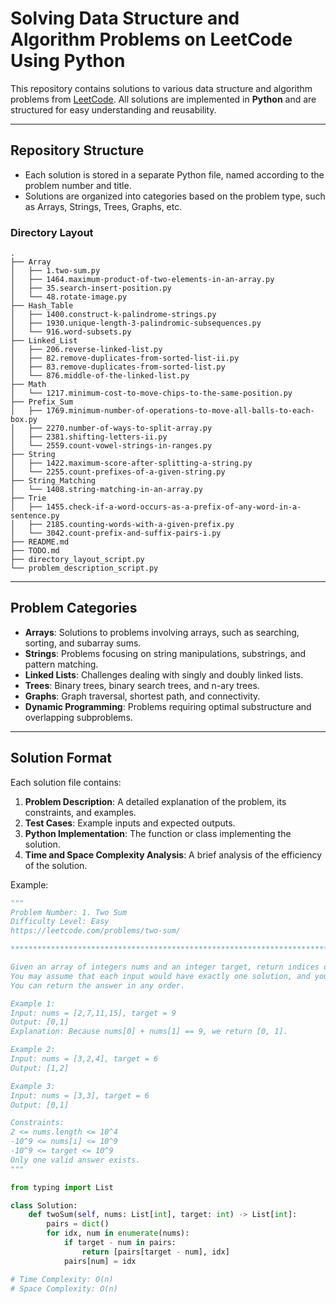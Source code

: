 # Solving Data Structure and Algorithm Problems on LeetCode Using Python

This repository contains solutions to various data structure and algorithm problems from [LeetCode](https://leetcode.com/). All solutions are implemented in **Python** and are structured for easy understanding and reusability.

---

## Repository Structure

- Each solution is stored in a separate Python file, named according to the problem number and title.
- Solutions are organized into categories based on the problem type, such as Arrays, Strings, Trees, Graphs, etc.

### Directory Layout

```
.
├── Array
│   ├── 1.two-sum.py
│   ├── 1464.maximum-product-of-two-elements-in-an-array.py
│   ├── 35.search-insert-position.py
│   └── 48.rotate-image.py
├── Hash_Table
│   ├── 1400.construct-k-palindrome-strings.py
│   ├── 1930.unique-length-3-palindromic-subsequences.py
│   └── 916.word-subsets.py
├── Linked_List
│   ├── 206.reverse-linked-list.py
│   ├── 82.remove-duplicates-from-sorted-list-ii.py
│   ├── 83.remove-duplicates-from-sorted-list.py
│   └── 876.middle-of-the-linked-list.py
├── Math
│   └── 1217.minimum-cost-to-move-chips-to-the-same-position.py
├── Prefix_Sum
│   ├── 1769.minimum-number-of-operations-to-move-all-balls-to-each-box.py
│   ├── 2270.number-of-ways-to-split-array.py
│   ├── 2381.shifting-letters-ii.py
│   └── 2559.count-vowel-strings-in-ranges.py
├── String
│   ├── 1422.maximum-score-after-splitting-a-string.py
│   └── 2255.count-prefixes-of-a-given-string.py
├── String_Matching
│   └── 1408.string-matching-in-an-array.py
├── Trie
│   ├── 1455.check-if-a-word-occurs-as-a-prefix-of-any-word-in-a-sentence.py
│   ├── 2185.counting-words-with-a-given-prefix.py
│   └── 3042.count-prefix-and-suffix-pairs-i.py
├── README.md
├── TODO.md
├── directory_layout_script.py
└── problem_description_script.py
```

---

## Problem Categories

- **Arrays**: Solutions to problems involving arrays, such as searching, sorting, and subarray sums.
- **Strings**: Problems focusing on string manipulations, substrings, and pattern matching.
- **Linked Lists**: Challenges dealing with singly and doubly linked lists.
- **Trees**: Binary trees, binary search trees, and n-ary trees.
- **Graphs**: Graph traversal, shortest path, and connectivity.
- **Dynamic Programming**: Problems requiring optimal substructure and overlapping subproblems.

---

## Solution Format

Each solution file contains:

1. **Problem Description**: A detailed explanation of the problem, its constraints, and examples.
2. **Test Cases**: Example inputs and expected outputs.
3. **Python Implementation**: The function or class implementing the solution.
4. **Time and Space Complexity Analysis**: A brief analysis of the efficiency of the solution.

Example:

```python
"""
Problem Number: 1. Two Sum
Difficulty Level: Easy
https://leetcode.com/problems/two-sum/

********************************************************************************

Given an array of integers nums and an integer target, return indices of the two numbers such that they add up to target.
You may assume that each input would have exactly one solution, and you may not use the same element twice.
You can return the answer in any order.

Example 1:
Input: nums = [2,7,11,15], target = 9
Output: [0,1]
Explanation: Because nums[0] + nums[1] == 9, we return [0, 1].

Example 2:
Input: nums = [3,2,4], target = 6
Output: [1,2]

Example 3:
Input: nums = [3,3], target = 6
Output: [0,1]

Constraints:
2 <= nums.length <= 10^4
-10^9 <= nums[i] <= 10^9
-10^9 <= target <= 10^9
Only one valid answer exists.
"""

from typing import List

class Solution:
    def twoSum(self, nums: List[int], target: int) -> List[int]:
        pairs = dict()
        for idx, num in enumerate(nums):
            if target - num in pairs:
                return [pairs[target - num], idx]
            pairs[num] = idx

# Time Complexity: O(n)
# Space Complexity: O(n)
```
